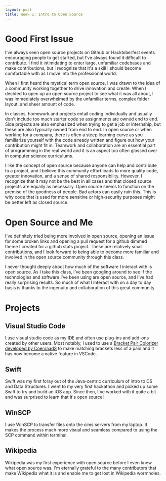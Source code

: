 ```yaml
---
layout: post
title: Week 1: Intro to Open Source
---
```


# Good First Issue
I've always seen open source projects on Github or Hacktoberfest events encouraging people to get started, but I've always found it difficult to contribute. I find it intimidating to enter large, unfamiliar codebases and make contributions, but I recognize that it's a skill I should become comfortable with as I move into the professional world. 

When I first heard the mystical term open source, I was drawn to the idea of a community working together to drive innovation and create. When I decided to open up an open source project to see what it was all about, I was immediately overwhelmed by the unfamiliar terms, complex folder layout, and sheer amount of code.

In classes, homework and projects entail coding individually and usually don't include too much starter code so assignments are owned end to end. Side projects are also emphasized when trying to get a job or internship, but these are also typically owned from end to end. In open source or when working for a company, there is often a steep learning curve as you familiarize yourself with the code already written and figure out how your contribution might fit in. Teamwork and collaboration are an essential part of programming in the real world and it is an aspect too often glossed over in computer science curriculums.
 

I like the concept of open source because anyone can help and contribute to a project, and I believe this community effort leads to more quality code, greater innovation, and a sense of shared responsibility. However, I recognize that it may not be the best in all cases and that closed source projects are equally as necessary. Open source seems to function on the premise of the goodness of people. Bad actors can easily ruin this. This is why code that is used for more sensitive or high-security purposes might be better left as closed source. 
 

# Open Source and Me
I've definitely tried being more involved in open source, opening an issue for some broken links and opening a pull request for a github dimmed theme I created for a github stats project. These are relatively small contributions, and I look forward to being able to become more familiar and involved in the open source community through this class.

I never thought deeply about how much of the software I interact with is open source. As I take this class, I’ve been googling around to see if the technologies and software I’ve been using are open source, and I’ve had really surprising results. So much of what I interact with on a day to day basis is thanks to the ingenuity and collaboration of this great community.

# Projects
## Visual Studio Code
I use visual studio code as my IDE and often use plug-ins and add-ons created by other users. Most notably, I used to use a [Bracket Pair Colorizer developed by CoenraadS](https://marketplace.visualstudio.com/items?itemName=CoenraadS.bracket-pair-colorizer) to make matching brackets less of a pain and it has now become a native feature in VSCode.

## Swift
Swift was my first foray out of the Java-centric curriculum of Intro to CS and Data Structures. I went to my very first hackathon and picked up some Swift to try and build an iOS app. Since then, I've worked with it quite a bit and was surprised to learn that it's open source!

## WinSCP
I use WinSCP to transfer files onto the cims servers from my laptop. It makes the process much more visual and seamless compared to using the SCP command within terminal.

## Wikipedia
Wikipedia was my first experience with open source before I even knew what open source was. I'm eternally grateful to the many contributors that make Wikipedia what it is and enable me to get lost in Wikipedia wormholes.